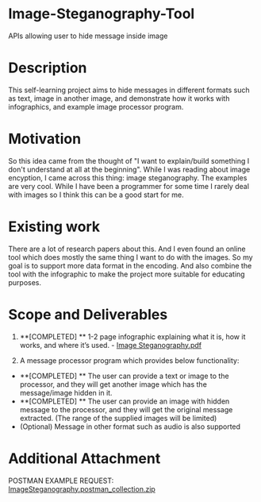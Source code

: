# Image-Steganography-Tool
APIs allowing user to hide message inside image

# Description
This self-learning project aims to hide messages in different formats such as text, image in another image, and demonstrate how it works with infographics, and example image processor program.

# Motivation
So this idea came from the thought of "I want to explain/build something I don't understand at all at the beginning". While I was reading about image encyption, I came across this thing: image steganography. The examples are very cool. While I have been a programmer for some time I rarely deal with images so I think this can be a good start for me.

# Existing work
There are a lot of research papers about this. And I even found an online tool which does mostly the same thing I want to do with the images. So my goal is to support more data format in the encoding. And also combine the tool with the infographic to make the project more suitable for educating purposes.

# Scope and Deliverables
1. **[COMPLETED] ** 1-2 page infographic explaining what it is, how it works, and where it’s used. - [Image Steganography.pdf](https://github.com/celine1013/Image-Steganography-Tool/files/6176624/Image.Steganography.pdf)

2. A message processor program which provides below functionality:
  - **[COMPLETED] ** The user can provide a text or image to the processor, and they will get another image which has the message/image hidden in it.
  - **[COMPLETED] ** The user can provide an image with hidden message to the processor, and they will get the original message extracted. (The range of the supplied images will be limited)
  - (Optional) Message in other format such as audio is also supported

# Additional Attachment
POSTMAN EXAMPLE REQUEST: 
[ImageSteganography.postman_collection.zip](https://github.com/celine1013/Image-Steganography-Tool/files/6289659/ImageSteganography.postman_collection.zip)

